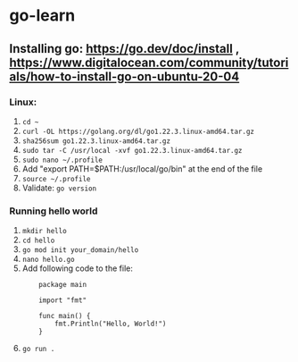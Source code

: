 # go-learn

## Installing go: https://go.dev/doc/install , https://www.digitalocean.com/community/tutorials/how-to-install-go-on-ubuntu-20-04

### Linux:
1. ```cd ~```
2. ```curl -OL https://golang.org/dl/go1.22.3.linux-amd64.tar.gz```
3. ```sha256sum go1.22.3.linux-amd64.tar.gz```
4. ```sudo tar -C /usr/local -xvf go1.22.3.linux-amd64.tar.gz```
5. ```sudo nano ~/.profile```
6. Add "export PATH=$PATH:/usr/local/go/bin" at the end of the file
7. ```source ~/.profile```
8. Validate: ```go version```

### Running hello world
1. ```mkdir hello```
2. ```cd hello```
3. ```go mod init your_domain/hello```
2. ```nano hello.go```
3. Add following code to the file:<br>
    ```
        package main

        import "fmt"

        func main() {
            fmt.Println("Hello, World!")
        }
    ```
4. ```go run .```